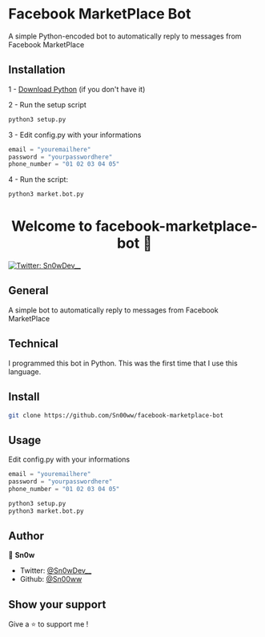 # Facebook MarketPlace Bot

A simple Python-encoded bot to automatically reply to messages from Facebook MarketPlace

## Installation

1 - [Download Python](https://www.python.org/downloads/) (if you don't have it)

2 - Run the setup script
```bash
python3 setup.py
```

3 - Edit config.py with your informations
```python
email = "youremailhere"
password = "yourpasswordhere"
phone_number = "01 02 03 04 05"
```

4 - Run the script:
```bash
python3 market.bot.py
```

<h1 align="center">Welcome to facebook-marketplace-bot 👋</h1>
<p>
  <a href="https://twitter.com/Sn0wDev__" target="_blank">
    <img alt="Twitter: Sn0wDev__" src="https://img.shields.io/twitter/follow/Sn0wDev__.svg?style=social" />
  </a>
</p>

## General

A simple bot to automatically reply to messages from Facebook MarketPlace

## Technical

I programmed this bot in Python. This was the first time that I use this language.

## Install

```sh
git clone https://github.com/Sn00ww/facebook-marketplace-bot
```

## Usage

Edit config.py with your informations
```python
email = "youremailhere"
password = "yourpasswordhere"
phone_number = "01 02 03 04 05"
```

```sh
python3 setup.py
python3 market.bot.py
```

## Author

👤 **Sn0w**

* Twitter: [@Sn0wDev__](https://twitter.com/Sn0wDev__)
* Github: [@Sn00ww](https://github.com/Sn00ww)

## Show your support

Give a ⭐️ to support me !
